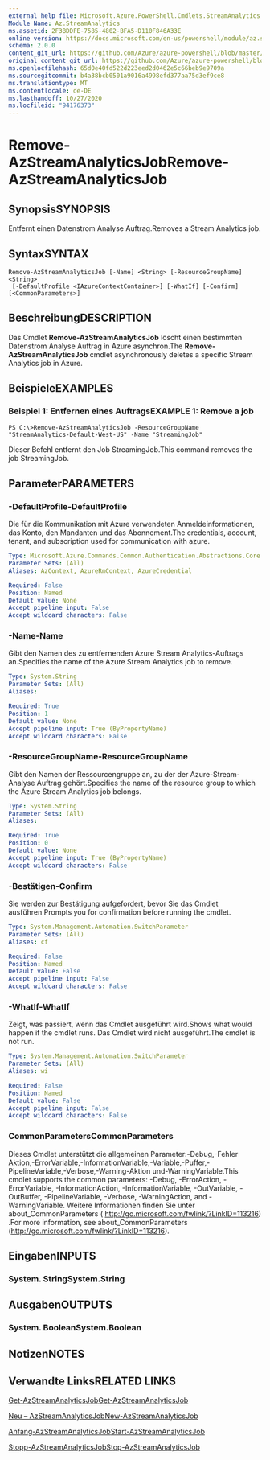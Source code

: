 ```yaml
---
external help file: Microsoft.Azure.PowerShell.Cmdlets.StreamAnalytics.dll-Help.xml
Module Name: Az.StreamAnalytics
ms.assetid: 2F3BDDFE-7585-4802-BFA5-D110F846A33E
online version: https://docs.microsoft.com/en-us/powershell/module/az.streamanalytics/remove-azstreamanalyticsjob
schema: 2.0.0
content_git_url: https://github.com/Azure/azure-powershell/blob/master/src/StreamAnalytics/StreamAnalytics/help/Remove-AzStreamAnalyticsJob.md
original_content_git_url: https://github.com/Azure/azure-powershell/blob/master/src/StreamAnalytics/StreamAnalytics/help/Remove-AzStreamAnalyticsJob.md
ms.openlocfilehash: 65d0e40fd522d223eed2d0462e5c66beb9e9709a
ms.sourcegitcommit: b4a38bcb0501a9016a4998efd377aa75d3ef9ce8
ms.translationtype: MT
ms.contentlocale: de-DE
ms.lasthandoff: 10/27/2020
ms.locfileid: "94176373"
---
```

# <span data-ttu-id="9c23e-101">Remove-AzStreamAnalyticsJob</span><span class="sxs-lookup"><span data-stu-id="9c23e-101">Remove-AzStreamAnalyticsJob</span></span>

## <span data-ttu-id="9c23e-102">Synopsis</span><span class="sxs-lookup"><span data-stu-id="9c23e-102">SYNOPSIS</span></span>
<span data-ttu-id="9c23e-103">Entfernt einen Datenstrom Analyse Auftrag.</span><span class="sxs-lookup"><span data-stu-id="9c23e-103">Removes a Stream Analytics job.</span></span>

## <span data-ttu-id="9c23e-104">Syntax</span><span class="sxs-lookup"><span data-stu-id="9c23e-104">SYNTAX</span></span>

```
Remove-AzStreamAnalyticsJob [-Name] <String> [-ResourceGroupName] <String>
 [-DefaultProfile <IAzureContextContainer>] [-WhatIf] [-Confirm] [<CommonParameters>]
```

## <span data-ttu-id="9c23e-105">Beschreibung</span><span class="sxs-lookup"><span data-stu-id="9c23e-105">DESCRIPTION</span></span>
<span data-ttu-id="9c23e-106">Das Cmdlet **Remove-AzStreamAnalyticsJob** löscht einen bestimmten Datenstrom Analyse Auftrag in Azure asynchron.</span><span class="sxs-lookup"><span data-stu-id="9c23e-106">The **Remove-AzStreamAnalyticsJob** cmdlet asynchronously deletes a specific Stream Analytics job in Azure.</span></span>

## <span data-ttu-id="9c23e-107">Beispiele</span><span class="sxs-lookup"><span data-stu-id="9c23e-107">EXAMPLES</span></span>

### <span data-ttu-id="9c23e-108">Beispiel 1: Entfernen eines Auftrags</span><span class="sxs-lookup"><span data-stu-id="9c23e-108">EXAMPLE 1: Remove a job</span></span>
```
PS C:\>Remove-AzStreamAnalyticsJob -ResourceGroupName "StreamAnalytics-Default-West-US" -Name "StreamingJob"
```

<span data-ttu-id="9c23e-109">Dieser Befehl entfernt den Job StreamingJob.</span><span class="sxs-lookup"><span data-stu-id="9c23e-109">This command removes the job StreamingJob.</span></span>

## <span data-ttu-id="9c23e-110">Parameter</span><span class="sxs-lookup"><span data-stu-id="9c23e-110">PARAMETERS</span></span>

### <span data-ttu-id="9c23e-111">-DefaultProfile</span><span class="sxs-lookup"><span data-stu-id="9c23e-111">-DefaultProfile</span></span>
<span data-ttu-id="9c23e-112">Die für die Kommunikation mit Azure verwendeten Anmeldeinformationen, das Konto, den Mandanten und das Abonnement.</span><span class="sxs-lookup"><span data-stu-id="9c23e-112">The credentials, account, tenant, and subscription used for communication with azure.</span></span>

```yaml
Type: Microsoft.Azure.Commands.Common.Authentication.Abstractions.Core.IAzureContextContainer
Parameter Sets: (All)
Aliases: AzContext, AzureRmContext, AzureCredential

Required: False
Position: Named
Default value: None
Accept pipeline input: False
Accept wildcard characters: False
```

### <span data-ttu-id="9c23e-113">-Name</span><span class="sxs-lookup"><span data-stu-id="9c23e-113">-Name</span></span>
<span data-ttu-id="9c23e-114">Gibt den Namen des zu entfernenden Azure Stream Analytics-Auftrags an.</span><span class="sxs-lookup"><span data-stu-id="9c23e-114">Specifies the name of the Azure Stream Analytics job to remove.</span></span>

```yaml
Type: System.String
Parameter Sets: (All)
Aliases:

Required: True
Position: 1
Default value: None
Accept pipeline input: True (ByPropertyName)
Accept wildcard characters: False
```

### <span data-ttu-id="9c23e-115">-ResourceGroupName</span><span class="sxs-lookup"><span data-stu-id="9c23e-115">-ResourceGroupName</span></span>
<span data-ttu-id="9c23e-116">Gibt den Namen der Ressourcengruppe an, zu der der Azure-Stream-Analyse Auftrag gehört.</span><span class="sxs-lookup"><span data-stu-id="9c23e-116">Specifies the name of the resource group to which the Azure Stream Analytics job belongs.</span></span>

```yaml
Type: System.String
Parameter Sets: (All)
Aliases:

Required: True
Position: 0
Default value: None
Accept pipeline input: True (ByPropertyName)
Accept wildcard characters: False
```

### <span data-ttu-id="9c23e-117">-Bestätigen</span><span class="sxs-lookup"><span data-stu-id="9c23e-117">-Confirm</span></span>
<span data-ttu-id="9c23e-118">Sie werden zur Bestätigung aufgefordert, bevor Sie das Cmdlet ausführen.</span><span class="sxs-lookup"><span data-stu-id="9c23e-118">Prompts you for confirmation before running the cmdlet.</span></span>

```yaml
Type: System.Management.Automation.SwitchParameter
Parameter Sets: (All)
Aliases: cf

Required: False
Position: Named
Default value: False
Accept pipeline input: False
Accept wildcard characters: False
```

### <span data-ttu-id="9c23e-119">-WhatIf</span><span class="sxs-lookup"><span data-stu-id="9c23e-119">-WhatIf</span></span>
<span data-ttu-id="9c23e-120">Zeigt, was passiert, wenn das Cmdlet ausgeführt wird.</span><span class="sxs-lookup"><span data-stu-id="9c23e-120">Shows what would happen if the cmdlet runs.</span></span>
<span data-ttu-id="9c23e-121">Das Cmdlet wird nicht ausgeführt.</span><span class="sxs-lookup"><span data-stu-id="9c23e-121">The cmdlet is not run.</span></span>

```yaml
Type: System.Management.Automation.SwitchParameter
Parameter Sets: (All)
Aliases: wi

Required: False
Position: Named
Default value: False
Accept pipeline input: False
Accept wildcard characters: False
```

### <span data-ttu-id="9c23e-122">CommonParameters</span><span class="sxs-lookup"><span data-stu-id="9c23e-122">CommonParameters</span></span>
<span data-ttu-id="9c23e-123">Dieses Cmdlet unterstützt die allgemeinen Parameter:-Debug,-Fehler Aktion,-ErrorVariable,-InformationVariable,-Variable,-Puffer,-PipelineVariable,-Verbose,-Warning-Aktion und-WarningVariable.</span><span class="sxs-lookup"><span data-stu-id="9c23e-123">This cmdlet supports the common parameters: -Debug, -ErrorAction, -ErrorVariable, -InformationAction, -InformationVariable, -OutVariable, -OutBuffer, -PipelineVariable, -Verbose, -WarningAction, and -WarningVariable.</span></span> <span data-ttu-id="9c23e-124">Weitere Informationen finden Sie unter about_CommonParameters ( http://go.microsoft.com/fwlink/?LinkID=113216) .</span><span class="sxs-lookup"><span data-stu-id="9c23e-124">For more information, see about_CommonParameters (http://go.microsoft.com/fwlink/?LinkID=113216).</span></span>

## <span data-ttu-id="9c23e-125">Eingaben</span><span class="sxs-lookup"><span data-stu-id="9c23e-125">INPUTS</span></span>

### <span data-ttu-id="9c23e-126">System. String</span><span class="sxs-lookup"><span data-stu-id="9c23e-126">System.String</span></span>

## <span data-ttu-id="9c23e-127">Ausgaben</span><span class="sxs-lookup"><span data-stu-id="9c23e-127">OUTPUTS</span></span>

### <span data-ttu-id="9c23e-128">System. Boolean</span><span class="sxs-lookup"><span data-stu-id="9c23e-128">System.Boolean</span></span>

## <span data-ttu-id="9c23e-129">Notizen</span><span class="sxs-lookup"><span data-stu-id="9c23e-129">NOTES</span></span>

## <span data-ttu-id="9c23e-130">Verwandte Links</span><span class="sxs-lookup"><span data-stu-id="9c23e-130">RELATED LINKS</span></span>

[<span data-ttu-id="9c23e-131">Get-AzStreamAnalyticsJob</span><span class="sxs-lookup"><span data-stu-id="9c23e-131">Get-AzStreamAnalyticsJob</span></span>](./Get-AzStreamAnalyticsJob.md)

[<span data-ttu-id="9c23e-132">Neu – AzStreamAnalyticsJob</span><span class="sxs-lookup"><span data-stu-id="9c23e-132">New-AzStreamAnalyticsJob</span></span>](./New-AzStreamAnalyticsJob.md)

[<span data-ttu-id="9c23e-133">Anfang-AzStreamAnalyticsJob</span><span class="sxs-lookup"><span data-stu-id="9c23e-133">Start-AzStreamAnalyticsJob</span></span>](./Start-AzStreamAnalyticsJob.md)

[<span data-ttu-id="9c23e-134">Stopp-AzStreamAnalyticsJob</span><span class="sxs-lookup"><span data-stu-id="9c23e-134">Stop-AzStreamAnalyticsJob</span></span>](./Stop-AzStreamAnalyticsJob.md)


